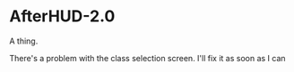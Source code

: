 # AfterHUD-2.0
A thing.

There's a problem with the class selection screen. I'll fix it as soon as I can
